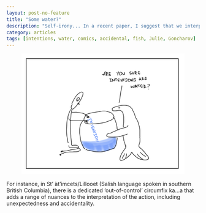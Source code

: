 ```yaml
---
layout: post-no-feature
title: "Some water?"
description: "Self-irony... In a recent paper, I suggest that we interpret verbs as expressing intentional actions unless there is a mark of accidentality."
category: articles
tags: [intentions, water, comics, accidental, fish, Julie, Goncharov]
---
```


<figure>
	<img src="/sci-comics/pics/int-water.png">
</figure>



For instance, in St’ ́at’imcets/Lillooet (Salish language spoken in southern British Columbia), 
there is a dedicated ‘out-of-control’ circumfix ka...a that adds a range of nuances to the interpretation of the action, 
including unexpectedness and accidentality.

